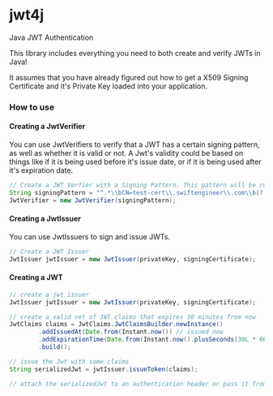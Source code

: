 # jwt4j
Java JWT Authentication

This library includes everything you need to both create and verify JWTs in Java!

It assumes that you have already figured out how to get a X509 Signing Certificate and it's Private Key loaded into your application.

### How to use

#### Creating a JwtVerifier

You can use JwtVerifiers to verify that a JWT has a certain signing pattern, as well as whether it is valid or not. A Jwt's validity could be based on things like if it is being used before it's issue date, or if it is being used after it's expiration date.

```java
// Create a JWT Verfier with a Signing Pattern. This pattern will be run against all
String signingPattern = "^.*\\bCN=test-cert\\.swiftengineer\\.com\\b(?:,.*|\\s*)$";
JwtVerifier = new JwtVerifier(signingPattern);
```

#### Creating a JwtIssuer

You can use JwtIssuers to sign and issue JWTs.

```java
// Create a JWT Issuer
JwtIssuer jwtIssuer = new JwtIssuer(privateKey, signingCertificate);
```

#### Creating a JWT

```java
// create a jwt issuer
JwtIssuer jwtIssuer = new JwtIssuer(privateKey, signingCertificate);

// create a valid set of JWT claims that expires 30 minutes from now
JwtClaims claims = JwtClaims.JwtClaimsBuilder.newInstance()
        .addIssuedAt(Date.from(Instant.now()) // issued now
        .addExpirationTime(Date.from(Instant.now().plusSeconds(30L * 60))) // expires 30 minutes from now
        .build();

// issue the Jwt with some claims
String serializedJwt = jwtIssuer.issueToken(claims);

// attach the serializedJwt to an authentication header or pass it from Service to Service.
```
